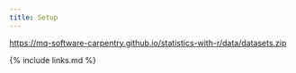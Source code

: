 ```yaml
---
title: Setup
---
```


<https://mq-software-carpentry.github.io/statistics-with-r/data/datasets.zip>

{% include links.md %}
